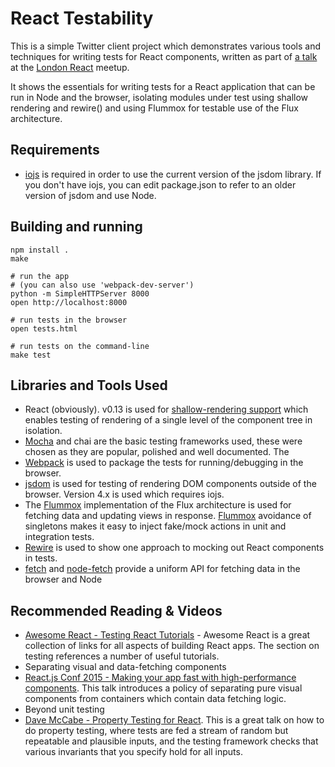 React Testability
=================

This is a simple Twitter client project which demonstrates
various tools and techniques for writing tests for React
components, written as part of [a talk](https://robertknight.github.io/react-testing/docs/react-london-talk.html) at the
[London React](http://www.meetup.com/London-React-User-Group/) meetup.

It shows the essentials for writing tests for a React application that can be run in Node
and the browser, isolating modules under test using shallow rendering and rewire() and
using Flummox for testable use of the Flux architecture.

## Requirements
 * [iojs](https://iojs.org) is required in order to use the current version of the jsdom library.
   If you don't have iojs, you can edit package.json to refer to an older version of jsdom
   and use Node.

## Building and running

```
npm install .
make

# run the app
# (you can also use 'webpack-dev-server')
python -m SimpleHTTPServer 8000
open http://localhost:8000

# run tests in the browser
open tests.html

# run tests on the command-line
make test
```

## Libraries and Tools Used
 * React (obviously). v0.13 is used for [shallow-rendering support](http://facebook.github.io/react/docs/test-utils.html#shallow-rendering) which enables
   testing of rendering of a single level of the component tree in isolation.
 * [Mocha](http://mochajs.org/) and chai are the basic testing frameworks used, these were chosen as they
   are popular, polished and well documented. The 
 * [Webpack](http://webpack.github.io/) is used to package the tests for running/debugging in the
   browser.
 * [jsdom](https://github.com/tmpvar/jsdom) is used for testing of rendering DOM components outside of the browser. Version 4.x is used which requires iojs.
 * The [Flummox](https://github.com/acdlite/flummox) implementation of the Flux architecture
   is used for fetching data and updating views in response.
   [Flummox](https://github.com/acdlite/flummox) avoidance of singletons makes it
   easy to inject fake/mock actions in unit and integration tests.
 * [Rewire](https://github.com/jhnns/rewire) is used to show one approach to mocking out
   React components in tests.
 * [fetch](https://github.com/whatwg/fetch) and [node-fetch](https://github.com/bitinn/node-fetch) provide a uniform API
   for fetching data in the browser and Node

## Recommended Reading & Videos
 * [Awesome React - Testing React Tutorials](https://github.com/enaqx/awesome-react#testing-react-tutorials) - Awesome React is a great collection
   of links for all aspects of building React apps. The section on testing references a number of useful tutorials.
 * Separating visual and data-fetching components
  * [React.js Conf 2015 - Making your app fast with high-performance components](https://www.youtube.com/watch?v=KYzlpRvWZ6c). This talk introduces a policy of separating pure visual components from containers which contain data fetching logic.
 * Beyond unit testing
  * [Dave McCabe - Property Testing for React](https://vimeo.com/122070164). This is a great talk on how to do property testing, where tests are fed a stream of random but repeatable and plausible inputs, and the testing framework checks that various invariants that you specify hold for all inputs.
